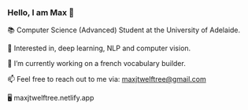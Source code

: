 ### Hello, I am Max 👋

📚 Computer Science (Advanced) Student at the University of Adelaide.

🧐 Interested in, deep learning, NLP and computer vision.

🌱 I’m currently working on a french vocabulary builder.

📫 Feel free to reach out to me via: maxjtwelftree@gmail.com

🖥️ maxjtwelftree.netlify.app
